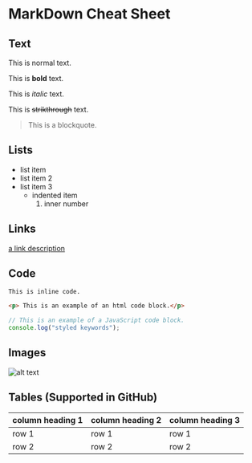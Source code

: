 # MarkDown Cheat Sheet
## Text
This is normal text.

This is **bold** text.

This is *italic* text.

This is ~~strikthrough~~ text.

> This is a blockquote.

## Lists
- list item
- list item 2
- list item 3
  - indented item
    1. inner number
    
## Links
[a link description](https://www.google.com)

## Code
`This is inline code.`

```html
<p> This is an example of an html code block.</p>
```
```javascript
// This is an example of a JavaScript code block.
console.log("styled keywords");
```

## Images
![alt text](https://picsum.photos/150/150)

## Tables (Supported in GitHub)
| column heading 1 | column heading 2 | column heading 3 |
| --- | --- | --- |
| row 1 | row 1 | row 1 |
| row 2 | row 2 | row 2 |


